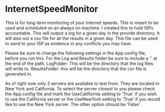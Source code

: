# InternetSpeedMonitor

This is for long term monitoring of your internet speeds. This is meant to be used and scheduled on an always on machine. I created this to hold ISPs accountable. This will output a log for a given day in the provide directory. It will also out a csv file for all the results in a given day. This file can be used to send to your ISP as evidence in any conflicts you may have.

Please be sure to change the following settings in the App.config file, before you run this. For the Log and Results folder be sure to include a '\' at the end of the path.
  LogFolder: This will be the directory that the log files will write to.
  ResultsFolder: this will be the directory that the csv file is generated in.
  
As of right now only 2 servers are available to test from. They are located in New York and California. To select the server closest to you please check the App.config file and mark the UseCalifiornia setting to 'True' if you wish to use the California server or the UseNewYork setting to 'True' if you would like to use the New York server. The other option should be 'False'.
  
